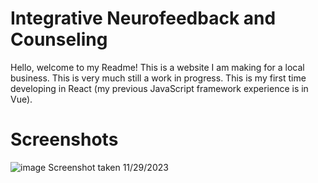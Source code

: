 # Integrative Neurofeedback and Counseling

Hello, welcome to my Readme! This is a website I am making for a local business. This is very much still a work in progress. This is my first time developing in React (my previous JavaScript framework experience is in Vue). 

# Screenshots

![image](https://github.com/toni-carlson/neurofeedback-website/assets/66501530/2cf91db2-52b0-4233-8da7-4b4e0dc039b9)
Screenshot taken 11/29/2023
